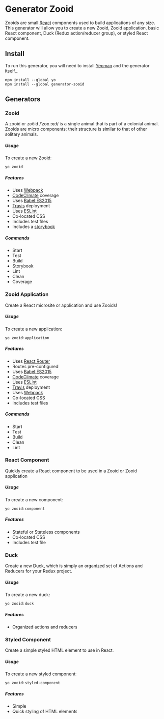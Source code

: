 # Generator Zooid
Zooids are small [React](https://facebook.github.io/react/index.html) components used to build applications of any size. This generator will allow you to create a new Zooid, Zooid application, basic React component, Duck (Redux action/reducer group), or styled React component.

## Install
To run this generator, you will need to install [Yeoman](http://yeoman.io/) and the generator itself...
```
npm install --global yo
npm install --global generator-zooid
```

## Generators

### Zooid
A zooid or zoöid /ˈzoʊ.ɔɪd/ is a single animal that is part of a colonial animal. Zooids are micro components; their structure is similar to that of other solitary animals.

##### Usage
To create a new Zooid:
```
yo zooid
```

##### Features
- Uses [Webpack](https://webpack.github.io/)
- [CodeClimate](https://codeclimate.com/) coverage
- Uses [Babel ES2015](https://babeljs.io/docs/learn-es2015/)
- [Travis](https://docs.travis-ci.com/user/deployment) deployment
- Uses [ESLint](http://eslint.org/)
- Co-located CSS
- Includes test files
- Includes a [storybook](https://github.com/kadirahq/react-storybook)

##### Commands
- Start
- Test
- Build
- Storybook
- Lint
- Clean
- Coverage

### Zooid Application
Create a React microsite or application and use Zooids!

##### Usage
To create a new application:
```
yo zooid:application
```

##### Features
- Uses [React Router](https://github.com/reactjs/react-router)
- Routes pre-configured
- Uses [Babel ES2015](https://babeljs.io/docs/learn-es2015/)
- [CodeClimate](https://codeclimate.com/) coverage
- Uses [ESLint](http://eslint.org/)
- [Travis](https://docs.travis-ci.com/user/deployment) deployment
- Uses [Webpack](https://webpack.github.io/)
- Co-located CSS
- Includes test files

##### Commands
- Start
- Test
- Build
- Clean
- Lint

### React Component
Quickly create a React component to be used in a Zooid or Zooid application

##### Usage
To create a new component:
```
yo zooid:component
```

##### Features
- Stateful or Stateless components
- Co-located CSS
- Includes test file

### Duck
Create a new Duck, which is simply an organized set of Actions and Reducers for your Redux project.

##### Usage
To create a new duck:
```
yo zooid:duck
```

##### Features
- Organized actions and reducers

### Styled Component
Create a simple styled HTML element to use in React.

##### Usage
To create a new styled component:
```
yo zooid:styled-component
```

##### Features
- Simple
- Quick styling of HTML elements

